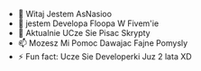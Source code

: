 - 👋 Witaj Jestem AsNasioo
- 👀 jestem Developa Floopa W Fivem'ie
- 🌱 Aktualnie UCze Sie Pisac Skrypty
- 📫 Mozesz Mi Pomoc Dawajac Fajne Pomysly
- ⚡ Fun fact: Ucze Sie Developerki Juz 2 lata XD
